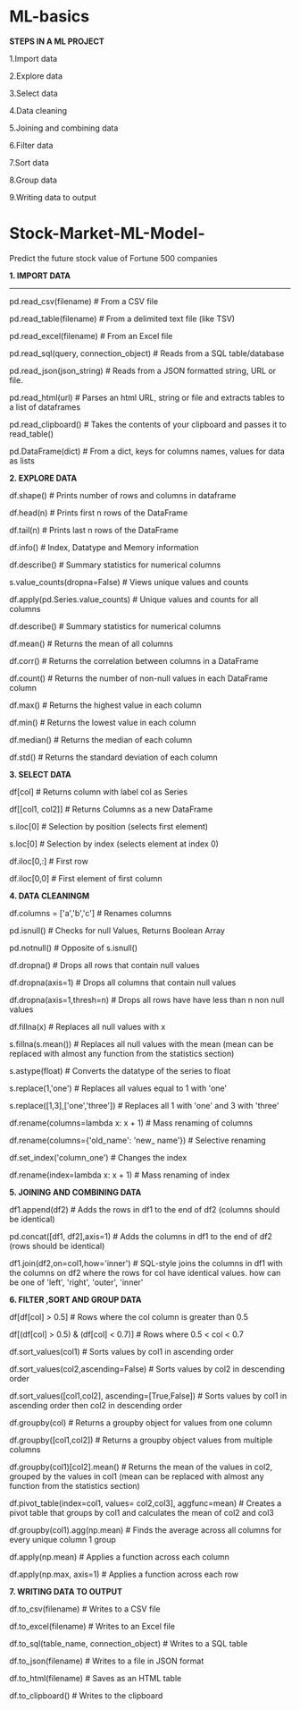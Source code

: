 # ML-basics

<B> STEPS IN A ML PROJECT </B>

1.Import data

2.Explore data

3.Select data

4.Data cleaning 

5.Joining and combining data

6.Filter data

7.Sort data 

8.Group data 

9.Writing data to output 

# Stock-Market-ML-Model-
Predict the future stock value of Fortune 500 companies

                             
<b>1. IMPORT DATA </b>
<hr>

pd.read_csv(filename)	 # From a CSV file

pd.read_table(filename) # From a delimited text file (like TSV)

pd.read_excel(filename) # From an Excel file

pd.read_sql(query, connection_object) # Reads from a SQL table/database

pd.read_json(json_string) # Reads from a JSON formatted string, URL or file.

pd.read_html(url) # Parses an html URL, string or file and extracts tables to a list of dataframes

pd.read_clipboard() # Takes the contents of your clipboard and passes it to read_table()

pd.DataFrame(dict) # From a dict, keys for columns names, values for data as lists

<b>2. EXPLORE DATA </b>

df.shape() # Prints number of rows and columns in dataframe

df.head(n) # Prints first n rows of the DataFrame

df.tail(n) # Prints last n rows of the DataFrame

df.info() # Index, Datatype and Memory information

df.describe() # Summary statistics for numerical columns

s.value_counts(dropna=False) # Views unique values and counts

df.apply(pd.Series.value_counts) # Unique values and counts for all columns

df.describe() # Summary statistics for numerical columns

df.mean() # Returns the mean of all columns

df.corr() # Returns the correlation between columns in a DataFrame

df.count() # Returns the number of non-null values in each DataFrame column

df.max() # Returns the highest value in each column

df.min() # Returns the lowest value in each column

df.median() # Returns the median of each column

df.std() # Returns the standard deviation of each column

<b>3. SELECT DATA</b>

df[col] # Returns column with label col as Series

df[[col1, col2]] # Returns Columns as a new DataFrame

s.iloc[0] # Selection by position (selects first element)

s.loc[0] # Selection by index (selects element at index 0)

df.iloc[0,:] # First row

df.iloc[0,0] # First element of first column
 
<b>4. DATA CLEANINGM</b>

df.columns = ['a','b','c'] # Renames columns

pd.isnull() # Checks for null Values, Returns Boolean Array

pd.notnull() # Opposite of s.isnull()

df.dropna() # Drops all rows that contain null values

df.dropna(axis=1) # Drops all columns that contain null values

df.dropna(axis=1,thresh=n) # Drops all rows have have less than n non null values

df.fillna(x) # Replaces all null values with x

s.fillna(s.mean()) # Replaces all null values with the mean (mean can be replaced with almost any function from the statistics section)

s.astype(float) # Converts the datatype of the series to float

s.replace(1,'one') # Replaces all values equal to 1 with 'one'

s.replace([1,3],['one','three']) # Replaces all 1 with 'one' and 3 with 'three'

df.rename(columns=lambda x: x + 1) # Mass renaming of columns

df.rename(columns={'old_name': 'new_ name'}) # Selective renaming

df.set_index('column_one') # Changes the index

df.rename(index=lambda x: x + 1) # Mass renaming of index
 
<b>5. JOINING AND COMBINING DATA </b>

df1.append(df2) # Adds the rows in df1 to the end of df2 (columns should be identical)

pd.concat([df1, df2],axis=1) # Adds the columns in df1 to the end of df2 (rows should be identical)

df1.join(df2,on=col1,how='inner') # SQL-style joins the columns in df1 with the columns on df2 where the rows for col have identical values. how can be one of 'left', 'right', 
'outer', 'inner'<strong> </strong>
 
<b>6. FILTER ,SORT AND GROUP DATA</b>
 
df[df[col] > 0.5] # Rows where the col column is greater than 0.5

df[(df[col] > 0.5) & (df[col] < 0.7)] # Rows where 0.5 < col < 0.7

df.sort_values(col1) # Sorts values by col1 in ascending order

df.sort_values(col2,ascending=False) # Sorts values by col2 in descending order

df.sort_values([col1,col2], ascending=[True,False]) # Sorts values by col1 in ascending order then col2 in descending order

df.groupby(col) # Returns a groupby object for values from one column

df.groupby([col1,col2]) # Returns a groupby object values from multiple columns

df.groupby(col1)[col2].mean() # Returns the mean of the values in col2, grouped by the values in col1 (mean can be replaced with almost any function from the statistics section)

df.pivot_table(index=col1, values= col2,col3], aggfunc=mean) # Creates a pivot table that groups by col1 and calculates the mean of col2 and col3

df.groupby(col1).agg(np.mean) # Finds the average across all columns for every unique column 1 group

df.apply(np.mean) # Applies a function across each column

df.apply(np.max, axis=1) # Applies a function across each row
 
<b>7. WRITING DATA TO OUTPUT</b>
 
df.to_csv(filename) # Writes to a CSV file

df.to_excel(filename) # Writes to an Excel file

df.to_sql(table_name, connection_object) # Writes to a SQL table

df.to_json(filename) # Writes to a file in JSON format

df.to_html(filename) # Saves as an HTML table

df.to_clipboard() # Writes to the clipboard
                               


